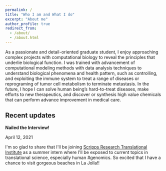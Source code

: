 ```yaml
---
permalink: /
title: "Who I am and What I do"
excerpt: "About me"
author_profile: true
redirect_from: 
  - /about/
  - /about.html
---
```


As a passionate and detail-oriented graduate student, I enjoy approaching complex projects with computational biology to reveal the principles that underlie biological function. I was trained with advancement of computational modeling methods with data analysis techniques to understand biological phenomena and health pattern, such as controlling, and exploiting the immune system to treat a range of diseases or reprograming of tumor cell metabolism to terminate metastasis. In the future, I hope I can solve human being’s hard-to-treat diseases, make efforts to new therapeutics, and discover or synthesis high value chemicals that can perform  advance improvement in medical care.

## Recent updates

**Nailed the Interview!**

April 12, 2021

I'm so glad to share that I'll be joining <a href="https://www.scripps.edu/science-and-medicine/translational-institute/">Scripps Research Translational Institute</a> as a summer intern where I'll be exposed to current topics in translational science, especially human #genomics. So excited that I have a chance to visit gorgeous beaches in La Jolla!!
